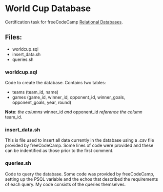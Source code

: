 # World Cup Database
Certification task for freeCodeCamp [Relational Databases](https://www.markdownguide.org/cheat-sheet/).

## Files:
- worldcup.sql
- insert_data.sh
- queries.sh

### worldcup.sql
Code to create the database. Contains two tables:
- teams (team_id, name)
- games (game_id, winner_id, opponent_id, winner_goals, opponent_goals, year, round)

**Note:** *the columns* winner_id *and* opponent_id *reference the column* team_id.

### insert_data.sh
This is file used to insert all data currently in the database using a .csv file provided by freeCodeCamp. Some lines of code were provided and these can be indentified as those prior to the first comment.

### queries.sh
Code to query the database. Some code was provided by freeCodeCamp, setting up the PSQL variable and the echos that described the requirements of each query. My code consists of the queries themselves.
  
